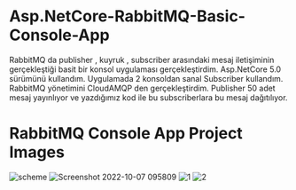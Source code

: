 # Asp.NetCore-RabbitMQ-Basic-Console-App
RabbitMQ da publisher , kuyruk , subscriber arasındaki mesaj iletişiminin gerçekleştiği basit bir konsol uygulaması gerçekleştirdim. Asp.NetCore 5.0 sürümünü kullandım. Uygulamada 2 konsoldan sanal Subscriber kullandım. RabbitMQ yönetimini CloudAMQP den gerçekleştirdim. Publisher 50 adet mesaj yayınlıyor ve yazdığımız kod ile bu subscriberlara bu mesaj dağıtılıyor.

# RabbitMQ Console App Project Images #
![scheme](https://user-images.githubusercontent.com/68101192/194500851-f76adf60-5213-4cd1-a0b7-b504fde59397.png)
![Screenshot 2022-10-07 095809](https://user-images.githubusercontent.com/68101192/194499609-fcaabb79-01e2-48f8-ac69-822ab668093c.png)
![1](https://user-images.githubusercontent.com/68101192/194499663-fa37cf88-c842-4a27-8b29-7455c949a3d3.png)
![2](https://user-images.githubusercontent.com/68101192/194499671-da152eb9-3d79-407c-ba59-6803d6c5bc8f.png)
 
